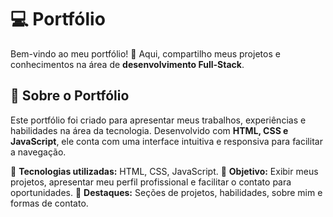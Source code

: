 # 💻 Portfólio

Bem-vindo ao meu portfólio! 🚀 Aqui, compartilho meus projetos e conhecimentos na área de **desenvolvimento Full-Stack**.

## 📌 Sobre o Portfólio

Este portfólio foi criado para apresentar meus trabalhos, experiências e habilidades na área da tecnologia. Desenvolvido com **HTML, CSS e JavaScript**, ele conta com uma interface intuitiva e responsiva para facilitar a navegação.

🔹 **Tecnologias utilizadas:** HTML, CSS, JavaScript.
🔹 **Objetivo:** Exibir meus projetos, apresentar meu perfil profissional e facilitar o contato para oportunidades.
🔹 **Destaques:** Seções de projetos, habilidades, sobre mim e formas de contato.
